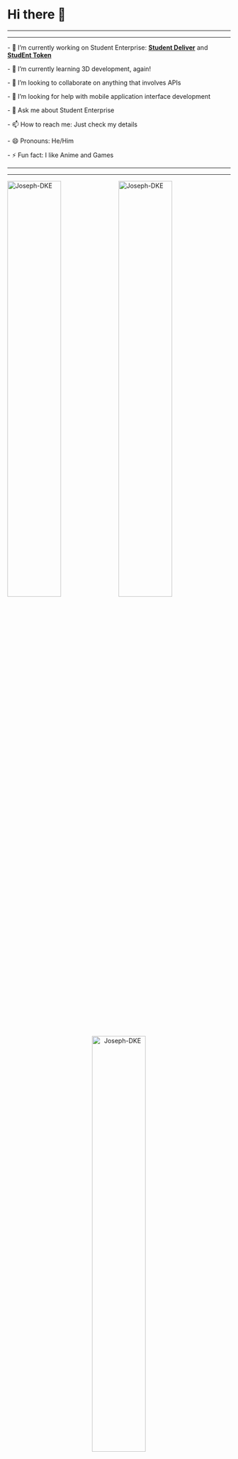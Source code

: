 <div>
  <h1> Hi there 👋</h1>
</div>
<div>
  <hr>
  <hr>
</div>
<div>
  <p>  - 🔭 I’m currently working on Student Enterprise: <b><a target="_blank" href="https://studentdeliverapi.vercel.app/">Student Deliver</a></b> and <b><a target="_blank" href="https://studententerprisegh.com/StudEnt-Token/">StudEnt Token</a></b> </p>
<p>  - 🌱 I’m currently learning 3D development, again! </p>
<p>  - 👯 I’m looking to collaborate on anything that involves APIs </p>
<p>  - 🤔 I’m looking for help with mobile application interface development </p>
<p>  - 💬 Ask me about Student Enterprise </p>
<p>  - 📫 How to reach me: Just check my details </p>
<p>  - 😄 Pronouns: He/Him </p>
<p>  - ⚡ Fun fact: I like Anime and Games </p>
</div>
<div>
  <hr>
  <hr>
</div>
<div><p>
  <img align="center" width="49%" src="https://github-readme-streak-stats.herokuapp.com/?user=Joseph-DKE" alt="Joseph-DKE" />
  <img align="center" width="49%"  src="https://github-readme-stats.vercel.app/api?username=Joseph-DKE&show_icons=true&locale=en" alt="Joseph-DKE" />
  </p></div>
<div><p align="center">
  <img width="49%" src="https://github-readme-stats.vercel.app/api/top-langs/?username=Joseph-DKE&theme=synthwave" alt="Joseph-DKE" />
  </p></div>
